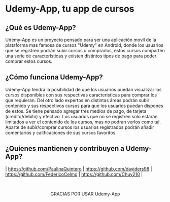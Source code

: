 <h1> Udemy-App, tu app de cursos</h1>

## ¿Qué es Udemy-App?

Udemy-App es un proyecto pensado para ser una aplicación movil de la plataforma mas famosa de cursos "Udemy" en Android, donde los usuarios que se registren 
podrán subir cursos o comprarlos, estos cursos comparten una serie de características y existen distintos tipos de pago para poder
comprar estos cursos.


## ¿Cómo funciona Udemy-App?

Udemy-App tendrá la posibilidad de que los usuarios puedan visualizar los cursos disponibles con sus respectivas caracteristicas para comprar los que requieran.
Del otro lado expertos en distintas áreas podrán subir contenido y sus respectivos cursos para que los usuarios puedan dispones de estos. Se tiene pensado agregar 
tres medios de pago, de tarjeta (credito/debito) y efectivo. Los usuarios que no se registren solo estarán limitados a ver el contenido de los cursos, mas no podran verlos
como tal.
Aparte de subir/comprar cursos los usuarios registrados podrán añadir comentarios y calificaciones de sus cursos favoritos


## ¿Quienes mantienen y contribuyen a Udemy-App?

| https://github.com/PaulinaQuintero | https://github.com/daviders98 | https://github.com/FedericoCelmo | https://github.com/Chuy210 |

<br>
<p align="center">GRACIAS POR USAR Udemy-App</p>
